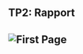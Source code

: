 ## **TP2: Rapport**
<!-- Rapport's Pictures -->
![First Page](C:/Users/rami2/OneDrive/Bureau/EVAX-master/UseCaseDiagram.png)
---
